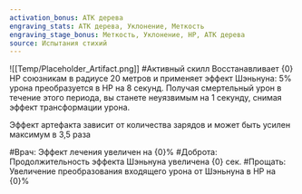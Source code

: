 ```yaml
---
activation_bonus: АТК дерева
engraving_stats: АТК дерева, Уклонение, Меткость
engraving_stage_bonus: Меткость, Уклонение, HP, АТК дерева
source: Испытания стихий
---
```

![[Temp/Placeholder_Artifact.png]]
#Активный скилл
Восстанавливает {0} HP союзникам в радиусе 20 метров и применяет эффект Шэньнуна: 5% урона преобразуется в HP на 8 секунд. Получая смертельный урон в течение этого периода, вы станете неуязвимым на 1 секунду, снимая эффект трансформации урона.

Эффект артефакта зависит от количества зарядов и может быть усилен максимум в 3,5 раза

#Врач: 
Эффект лечения увеличен на {0}%
#Доброта: 
Продолжительность эффекта Шэньнуна увеличена {0} сек.
#Прощать: 
Увеличение преобразования входящего урона от Шэньнуна в HP на {0}%
